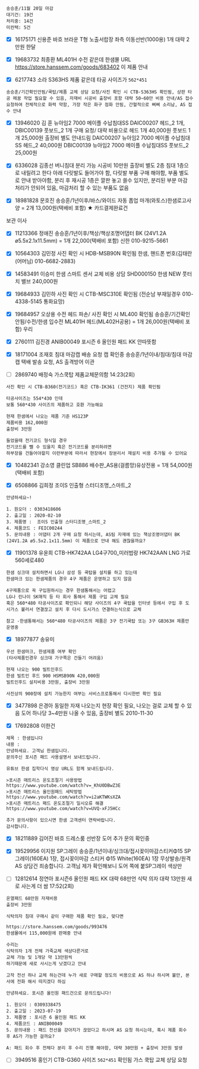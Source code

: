 ```
송승훈/11월 20일 마감
대기건: 19건
처리중: 14건
미컨택: 5건
```

- [x] 16175171 신용준 
바흐 브라운 T형 노출서랍장 좌측 이동선반(1000용) 1개 대략 2만원 한달

- [x] 19683732 최종환
ML401H 수전 같은데 한샘몰 URL https://store.hanssem.com/goods/683402 이 제품 안내

- [x] 6217743 소라 
S363HS 제품 같은데 타공 사이즈가 `562*451` 
```
송승훈/기간확인안됨/쿡탑/제품 교체 상담 요청/사진 확인 시 CTB-S363HS 확인됨, 상판 타공 메꿈 작업 필요할 수 있음, 자재비 시공비 출장비 포함 대략 50~60만 비용 안내/AS 접수 요청하여 전체적으로 화력 약함, 가장 작은 화구 점화 안됨, 간혈적으로 삐삐 소리남, AS 접수 안내
```

- [x] 13946020 김 훈
뉴아임2 7000 메이플 수납침대SS DAIC00207  헤드_2 1개, DBIC00139  풋보드_2 1개 구매 요청/ 대략 비용으로 헤드 1개 40,000원 풋보드 1개 25,000원  출장비 별도 안내드림
DAIC00207 뉴아임2 7000 메이플 수납침대SS 헤드_2 40,000원
DBIC00139 뉴아임2 7000 메이플 수납침대SS 풋보드_2 25,000원

- [x] 6336028 김종선
버니침대 분리 가능 시공비 10만원 출장비 별도
2층 침대 1층으로 내릴려고 한다 아래 다릿발도 들어가야 함, 다릿발 부품 구매 해야함, 부품 별도로 안내 받아야함, 분리 후 재시공 
1층은 깔판 놓고 쓸수 있지만, 분리된 부분 마감 처리가 안되어 있음, 마감처리 할 수 있는 부품도 없음

- [x] 18981828 문호진 
송승훈/1년이후/바스/와이드 자동 폽업 마개(와토스)한샘로고사양 = 2개 13,000원(택배비 포함) ★ 카드결제완료건

보관 이사
- [x] 11213366 정애진
송승훈/1년이후/책상/책상조명어댑터 BK (24V1.2A ø5.5x2.1x11.5mm) = 1개 22,000(택배비 포함) 신한 010-9215-5661

- [x] 10564303 김민정
사진 확인 시 HDB-MSB90N 확인됨 한샘, 핸드폰 번호(김태란 (어머님) 010-6682-2883)

- [x] 14583491 이승미
한샘 스마트 센서 교체 비용 상담 SHD000150 한샘 NEW 풋터치 밸브 240,000원

- [x] 19684933 김민하
사진 확인 시 CTB-MSC310E 확인됨  (전순남 부재일경우 010-4338-5145 통화요망)

- [x] 19684957 오상용
수전 헤드 파손/ 사진 확인 시 ML400 확인됨 
송승훈/기간확인안됨/수전/한샘 입수전 ML401H 헤드(ML402H공용) = 1개 26,000원(택배비 포함)  우리

- [x] 2760111 김진경 
ANIB00049 포시즌 6 올인원 패드 KK 안따뜻함

- [x] 18171004 조재호
침대 마감캡 배송 요청 캡 확인중
송승훈/1년이내/침대/침대 마감캡 택배 발송 요청, AS 출격방어 이관

- [ ] 2869740 배정숙
가스쿡탑 제품교체문의함 14:23(2회)
```
사진 확인 시 CTB-B360(전기코드) 혹은 CTB-IK361 (건전지) 제품 확인됨

타공사이즈는 554*430 인데
보통 560*430 사이즈의 제품하고 호환 가능해요

현재 한샘에서 나오는 제품 기준 HS123P 
제품비용 162,000원 
출장비 3만원

들었을때 전기코드 형식일 경우
전기코드를 뺄 수 있을지 혹은 전기코드를 분리하려면
하부장을 건들어야할지 이런부분에 따라서 현장에서 장분리서 재설치 비용 추가될 수 있어요 
```

- [x] 10482341 강소영
클린업 SB886 배수판_AS용(걸름망)유상전용 = 1개 54,000원(택배비 포함)

- [x] 6508866 김희정 
조이S 인출형 스터디조명_스마트_2
```
안녕하세요~!

1. 원오더 : 0303418606
2. 출고일 : 2020-02-10
3. 제품명 :  조이S 인출형 스터디조명_스마트_2
4. 제품코드 : FEIC00244
5. 문의내용 : 어댑터 2개 구매 요청 하시는데, AS팀 자재에 있는 책상조명어댑터 BK (24V1.2A ø5.5x2.1x11.5mm) 이 제품으로 안내 해도 괜찮을까요?
```

- [x] 11901378 유윤희 CTB-HK742AA LG4구700_미러법랑 HK742AAN LNG 가로560세로480
```
한샘 싱크대 설치하면서 LG나 삼성 등 쿡탑을 설치를 하고 있는데
한샘마크 있는 한샘제품의 경우 4구 제품은 운영하고 있지 않음

4구제품으로 꼭 구입원하시는 경우 한샘통해서는 어렵고
LG나 린나이 SK매직 등 타 회사 통해서 제품 구입 교체 필요
혹은 560*480 타공사이즈로 확인되니 해당 사이즈의 4구 쿡탑을 인터넷 등에서 구입 후 도시가스 불러서 연결끊고 설치 후 다시 도시가스 연결하는식으로 교체 

참고 -한샘통해서는 560*480 타공사이즈의 제품은 3구 전기쿡탑 또는 3구 GB363H 제품만 운영중
```

- [x] 18977877 송유미 
```
우선 한샘마크, 한샘제품 여부 확인
(타사제품인경우 싱크대 가구쪽은 건들기 어려움)

현재 나오는 900 빌트인후드
한샘 빌트인 후드 900 HSMSB90N 420,000원
빌트인후드 설치비용 3만원, 출장비 3만원

사진상의 900장에 설치 가능한지 여부는 서비스프로통해서 다시한번 확인 필요
```

- [x] 3477898 은경아
동일한 자재 나오는지 현장 확인 필요, 나오는 걸로 교체 할 수 있음 도어 하나당 3~4만원 나올 수 있음, 출장비 별도 2010-11-30

- [x] 17692808 이한건
```
제목 : 한샘입니다
내용 : 
안녕하세요. 고객님 한샘입니다.
문의주신 포시즌 패드 사용설명서 보내드립니다.

유튜브 한샘 집학다식 영상 URL도 함께 보내드립니다.

>포시즌 매트리스 온도조절기 사용방법
https://www.youtube.com/watch?v=_KhU0DBwZ3E
>포시즌 매트리스 올인원패드 세탁방법
https://www.youtube.com/watch?v=i2aKTWKsXZA
>포시즌 매트리스 패드 온도조절기 일시오류 해결
https://www.youtube.com/watch?v=UVQ-xFJ5HCc

추가 문의사항이 있으시면 한샘 고객센터 연락바랍니다.
감사합니다. 
```

- [x] 18211889 김어진
바흐 드레스룸 선반장 도어 추가 문의 확인중

- [x] 19529956 이지원 SP그레이
송승훈/1년이내/싱크대/접시꽂이마감스티커Φ15 SP그레이(160EA) 1장, 접시꽂이마감 스티커 Φ15 White(160EA) 1장 무상발송/원격 AS 상담건
죄송합니다. 고객님 제가 확인해보니 도어 쪽에 붙SP그레이 색상만

- [ ] 12812614 정연아 
포시즌6 올인원 패드 KK 대략 68만언
식탁 의자 대략 13만원 새로 사는게 더 쌈 17:52(2회)
```
온열패드 68만원 자재비용
출장비 3만원

식탁의자 침대 구매시 같이 구매한 제품 확인 필요, 맞다면

https://store.hanssem.com/goods/993476
한샘몰에서 115,000원에 판매중 안내

수리는
식탁의자 1개 전체 가죽교체 색상다른거로
교체 가능 및 1개당 약 13만원씩
하기때문에 새로 사시는게 낫겠다고 안내

고작 전선 하나 교체 하는건데 누가 새로 구매할 정도의 비용으로 AS 하냐 하시며 불만, 본사에 전화 해서 따지겠다 하심 
```
```
안녕하세요. 포시즌 올인원 패드건으로 문의드립니다!

1. 원오더 : 0309338475
2. 출고일 : 2023-07-19
3. 제품명 : 포시즌 6 올인원 패드 KK
4. 제품코드 : ANIB00049
5. 문의내용 : 패드 전선을 강아지가 끊었다고 하시며 AS 요청 하시는데, 혹시 제품 회수 후 AS가 가능한 걸까요?

A: 패드 회수 후 전체다 분리 후 수리 진행 해야함, 대략 30만원 + 출장비 3만원 발생

```

- [ ] 3949516 홍인기
CTB-G360 사이즈 `562*451` 확인됨 가스 쿡탑 교체 상담 요청

